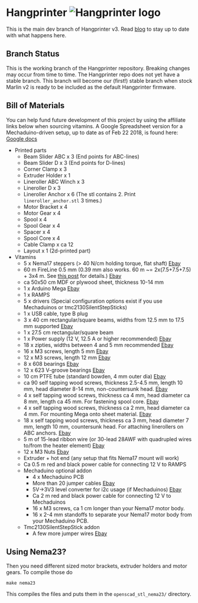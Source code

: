Hangprinter ![Hangprinter logo](https://vitana.se/opr3d/tbear/bilder/logo_blue_50.png)
===========

This is the main dev branch of Hangprinter v3.
Read [blog](http://vitana.se/opr3d/tbear) to stay up to date with what happens here.

Branch Status
--------
This is the working branch of the Hangprinter repository.
Breaking changes may occur from time to time.
The Hangprinter repo does not yet have a stable branch.
This branch will become our (first!) stable branch when stock Marlin v2 is ready to be included as the default Hangprinter firmware.

Bill of Materials
----------------
You can help fund future development of this project by using the affiliate links below when sourcing vitamins.
A Google Spreadsheet version for a Mechaduino-driven setup, up to date as of Feb 22 2018, is found here: [Google docs](https://docs.google.com/spreadsheets/d/1lOPZoF1P2OSdJcijZRVrwAEVFh3LLAnf6-s6k-hlbZU/edit?usp=sharing)
  * Printed parts
    * Beam Slider ABC x 3 (End points for ABC-lines)
    * Beam Slider D x 3 (End points for D-lines)
    * Corner Clamp x 3
    * Extruder Holder x 1
    * Lineroller ABC Winch x 3
    * Lineroller D x 3
    * Lineroller Anchor x 6 (The stl contains 2. Print <code>lineroller_anchor.stl</code> 3 times.)
    * Motor Bracket x 4
    * Motor Gear x 4
    * Spool x 4
    * Spool Gear x 4
    * Spacer x 4
    * Spool Core x 4
    * Cable Clamp x ca 12
    * Layout x 1 (2d-printed part)
  * Vitamins
    * 5 x Nema17 steppers (> 40 N/cm holding torque, flat shaft) [Ebay](https://rover.ebay.com/rover/1/711-53200-19255-0/1?icep_id=114&ipn=icep&toolid=20004&campid=5338261873&mpre=https%3A%2F%2Fwww.ebay.com%2Fitm%2FEU-UK-5PCS-Nema17-Stepper-Motor-40Ncm-56oz-in-1-7A-D-Shaft-Connector-42BYGHW609%2F282269299534%3Fhash%3Ditem41b88fb34e%3Ag%3A1RIAAOSwa~BYOSvo)
    * 60 m FireLine 0.5 mm (0.39 mm also works. 60 m ~= 2x(7.5+7.5+7.5) + 3x4 m. See [this post](http://forums.reprap.org/read.php?1,792937,809736#msg-809736) for details.) [Ebay](https://rover.ebay.com/rover/1/711-53200-19255-0/1?icep_id=114&ipn=icep&toolid=20004&campid=5338261873&mpre=https%3A%2F%2Fwww.ebay.com%2Fitm%2FBerkley-Fireline-Fused-Braid-270m-200m-Red-or-Flame-Green-HALF-RRP%2F152722109171%3Fhash%3Ditem238ef272f3%3Am%3AmlH_QITtLjoiiv5Mi0Va5ww)
    * ca 50x50 cm MDF or plywood sheet, thickness 10-14 mm
    * 1 x Arduino Mega [Ebay](https://rover.ebay.com/rover/1/711-53200-19255-0/1?icep_id=114&ipn=icep&toolid=20004&campid=5338261873&mpre=https%3A%2F%2Fwww.ebay.com%2Fitm%2FArduino-Mega-2560-R3-Development-Board-3D-Printer-Controller-Kit-RAMPS-1-4%2F172861877756%3Fhash%3Ditem283f5eedfc%3Ag%3Au70AAOSwAHtaQ~tD)
    * 1 x RAMPS
    * 5 x drivers (Special configuration options exist if you use Mechaduinos or tmc2130SilentStepSticks)
    * 1 x USB cable, type B plug
    * 3 x 40 cm rectangular/square beams, widths from 12.5 mm to 17.5 mm supported [Ebay](https://rover.ebay.com/rover/1/711-53200-19255-0/1?icep_id=114&ipn=icep&toolid=20004&campid=5338261873&mpre=https%3A%2F%2Fwww.ebay.com%2Fitm%2F2PCS-15x15x500mm-3K-Carbon-Fiber-Square-Tube-for-Quadcopter-Drone-Frame-Building%2F262636073453%3Fhash%3Ditem3d265471ed%3Ag%3AbusAAOSwLF1X4qPT)
    * 1 x 27.5 cm rectangular/square beam
    * 1 x Power supply (12 V, 12.5 A or higher recommended) [Ebay](https://rover.ebay.com/rover/1/711-53200-19255-0/1?icep_id=114&ipn=icep&toolid=20004&campid=5338261873&mpre=https%3A%2F%2Fwww.ebay.com%2Fitm%2FPower-Supply-Transformer-ACDC-12V-5A-10A-15A-20A-30A-Switching-Strip-Light-Drive%2F311987089539%3Fhash%3Ditem48a3e13083%3Am%3Am3F7iYPDhcHjSskMFnM4UqA)
    * 18 x zipties, widths between 4 and 5 mm recommended [Ebay](https://rover.ebay.com/rover/1/711-53200-19255-0/1?icep_id=114&ipn=icep&toolid=20004&campid=5338261873&mpre=https%3A%2F%2Fwww.ebay.com%2Fitm%2F100PCS-Strong-Cable-Ties-Tie-Wraps-Zip-Ties-BG-U4X3%2F253211433768%3Fepid%3D2070384363%26hash%3Ditem3af493db28%3Am%3AmM63kF5A1xS58LVwzSU10lQ)
    * 16 x M3 screws, length 5 mm [Ebay](https://rover.ebay.com/rover/1/711-53200-19255-0/1?icep_id=114&ipn=icep&toolid=20004&campid=5338261873&mpre=https%3A%2F%2Fwww.ebay.com%2Fitm%2F24-50-100pc-M3-Black-12-9-Alloy-Steel-Hex-Socket-Cap-Head-Screws-Bolts-Durable%2F232348638920%3Fhash%3Ditem36190edec8%3Am%3AmLIA5MGiNeQRxwcpshX8H9A)
    * 12 x M3 screws, length 12 mm [Ebay](https://rover.ebay.com/rover/1/711-53200-19255-0/1?icep_id=114&ipn=icep&toolid=20004&campid=5338261873&mpre=https%3A%2F%2Fwww.ebay.com%2Fitm%2F24-50-100pc-M3-Black-12-9-Alloy-Steel-Hex-Socket-Cap-Head-Screws-Bolts-Durable%2F232348638920%3Fhash%3Ditem36190edec8%3Am%3AmLIA5MGiNeQRxwcpshX8H9A)
    * 8  x 608 bearings [Ebay](https://rover.ebay.com/rover/1/711-53200-19255-0/1?icep_id=114&ipn=icep&toolid=20004&campid=5338261873&mpre=https%3A%2F%2Fwww.ebay.com%2Fitm%2F10Pcs-608-2RS-Miniature-Deep-Groove-Steel-Sealed-Ball-Bearings-High-Quality%2F172278791736%3Fepid%3D583929394%26hash%3Ditem281c9dbe38%3Ag%3AsGEAAOSwB-1Yps8B)
    * 12 x 623 V-groove bearings [Ebay](https://rover.ebay.com/rover/1/711-53200-19255-0/1?icep_id=114&ipn=icep&toolid=20004&campid=5338261873&mpre=https%3A%2F%2Fwww.ebay.com%2Fitm%2F10PCS-V623ZZ-3-12-4mm-Skateboard-Bearing-Miniature-Bearing-V-groove-bearings%2F222720565018%3Fhash%3Ditem33db2e1f1a%3Ag%3A67UAAOSwBjdaDFNO)
    * 10 cm PTFE tube (standard bowden, 4 mm outer dia) [Ebay](https://rover.ebay.com/rover/1/711-53200-19255-0/1?icep_id=114&ipn=icep&toolid=20004&campid=5338261873&mpre=https%3A%2F%2Fwww.ebay.com%2Fitm%2F1M-3-28FT-Teflon-Tube-Bowden-Reprap-2x4mm-Feed-Tube-PTFE-3D-Printer-1-75mm%2F263099849998%3Fepid%3D9005836645%26hash%3Ditem3d41f91d0e%3Ag%3AxhsAAOSwENhZccax)
    * ca 90 self tapping wood screws, thickness 2.5-4.5 mm, length 10 mm, head diameter 8-14 mm, non-countersunk head. [Ebay](https://rover.ebay.com/rover/1/711-53200-19255-0/1?icep_id=114&ipn=icep&toolid=20004&campid=5338261873&mpre=https%3A%2F%2Fwww.ebay.com%2Fitm%2FM3-M4-Phillips-Truss-Head-Self-Tapping-Screws-A4-Marine-Stainless-Steel-G316%2F272989838286%3Fhash%3Ditem3f8f765bce%3Am%3AmItjJDdPrHtWtEWfCkRMWvQ)
    * 4 x self tapping wood screws, thickness ca 4 mm, head diameter ca 8 mm, length ca 45 mm. For fastening spool core. [Ebay](https://rover.ebay.com/rover/1/711-53200-19255-0/1?icep_id=114&ipn=icep&toolid=20004&campid=5338261873&mpre=https%3A%2F%2Fwww.ebay.com%2Fitm%2FM3-M4-Phillips-Truss-Head-Self-Tapping-Screws-A4-Marine-Stainless-Steel-G316%2F272989838286%3Fhash%3Ditem3f8f765bce%3Am%3AmItjJDdPrHtWtEWfCkRMWvQ)
    * 4 x self tapping wood screws, thickness ca 2 mm, head diameter ca 4 mm. For mounting Mega onto sheet material. [Ebay](https://rover.ebay.com/rover/1/711-53200-19255-0/1?icep_id=114&ipn=icep&toolid=20004&campid=5338261873&mpre=https%3A%2F%2Fwww.ebay.com%2Fitm%2FM2-M3-5-Socket-Cap-Head-Screws-Allen-Key-Self-Tapping-Tappers-8-8-High-Tensile%2F273011763636%3Fhash%3Ditem3f90c4e9b4%3Am%3Am1iJL-UyDpUQE8KKQp_WCcQ)
    * 18 x self tapping wood screws, thickness ca 3 mm, head diameter 7 mm, length 10 mm, countersunk head. For attaching linerollers on ABC anchors. [Ebay](https://rover.ebay.com/rover/1/711-53200-19255-0/1?icep_id=114&ipn=icep&toolid=20004&campid=5338261873&mpre=https%3A%2F%2Fwww.ebay.com%2Fitm%2FM3-5-M4-2-Thread-Forming-Phillips-Flat-Head-Self-Tapping-Screws-Wood-Bolts%2F332429620615%3Fhash%3Ditem4d66597587%3Am%3Am4WJ8Dqnvx-EgeRF9Q1SUUA)
    * 5 m of 15-lead ribbon wire (or 30-lead 28AWF with quadrupled wires to/from the heater element) [Ebay](https://rover.ebay.com/rover/1/711-53200-19255-0/1?icep_id=114&ipn=icep&toolid=20004&campid=5338261873&mpre=https%3A%2F%2Fwww.ebay.com%2Fitm%2F15ft-30-Way-Flat-Color-Rainbow-Multicolor-Ribbon-Cable-Wire-28-AWG-%2F252373148128%3Fhash%3Ditem3ac29ca1e0%3Ag%3AmocAAOSwaG9XJIUC)
    * 12 x M3 Nuts [Ebay](https://rover.ebay.com/rover/1/711-53200-19255-0/1?icep_id=114&ipn=icep&toolid=20004&campid=5338261873&mpre=https%3A%2F%2Fwww.ebay.com%2Fitm%2F100pcs-M2-M3-M4-M6-Hex-Screw-Nut-Steel-Hexagon-Galvanized-Nuts-NEW-DIY-Craft%2F121999369069%3Fhash%3Ditem1c67baa36d%3Am%3AmnT9Q7CYFJnxhbLgmomTezQ)
    * Extruder + hot end (any setup that fits Nema17 mount will work)
    * Ca 0.5 m red and black power cable for connecting 12 V to RAMPS
    * Mechaduino optional addon
      * 4 x Mechaduino PCB
      * More than 20 jumper cables [Ebay](https://rover.ebay.com/rover/1/711-53200-19255-0/1?icep_id=114&ipn=icep&toolid=20004&campid=5338261873&mpre=https%3A%2F%2Fwww.ebay.com%2Fitm%2F120pcs-Dupont-Wire-Male-to-Male-Male-to-Female-Female-to-Female-Jumper-Cable%2F400932483189%3Fhash%3Ditem5d59703075%3Ag%3AFEgAAOSw42dZLnrH)
      * 5V->3V3 level converter for i2c usage (if Mechaduinos) [Ebay](https://rover.ebay.com/rover/1/711-53200-19255-0/1?icep_id=114&ipn=icep&toolid=20004&campid=5338261873&mpre=https%3A%2F%2Fwww.ebay.com%2Fitm%2F2Pcs-4-Channel-IIC-I2C-Logic-Level-Converter-Bi-Directional-Module-5V-3-3V%2F221919114584%3Fhash%3Ditem33ab68f558%3Ag%3ANvIAAOSw5VFWJwmj)
      * Ca 2 m red and black power cable for connecting 12 V to Mechaduinos
      * 16 x M3 screws, ca 1 cm longer than your Nema17 motor body.
      * 16 x 2-4 mm standoffs to separate your Nema17 motor body from your Mechaduino PCB.
    * Tmc2130SilentStepStick addon
      * A few more jumper wires [Ebay](https://rover.ebay.com/rover/1/711-53200-19255-0/1?icep_id=114&ipn=icep&toolid=20004&campid=5338261873&mpre=https%3A%2F%2Fwww.ebay.com%2Fitm%2F120pcs-Dupont-Wire-Male-to-Male-Male-to-Female-Female-to-Female-Jumper-Cable%2F400932483189%3Fhash%3Ditem5d59703075%3Ag%3AFEgAAOSw42dZLnrH)

Using Nema23?
----------------
Then you need different sized motor brackets, extruder holders and motor gears.
To compile those do
```
make nema23
```
This compiles the files and puts them in the `openscad_stl_nema23/` directory.

